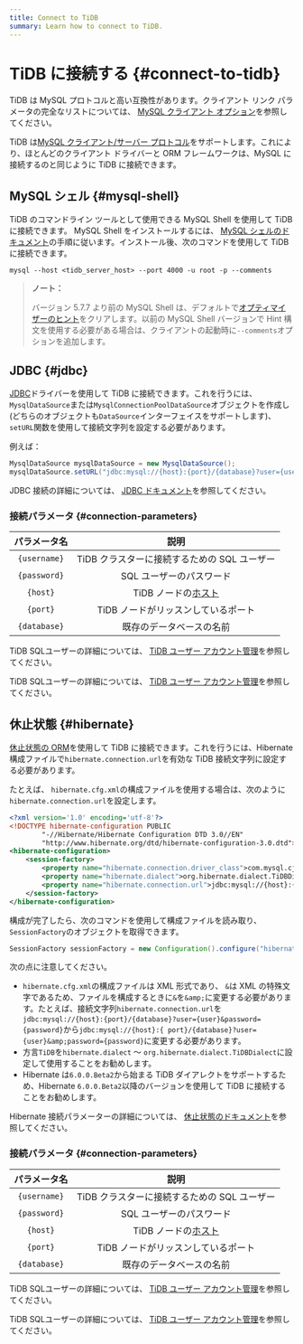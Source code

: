 ```yaml
---
title: Connect to TiDB
summary: Learn how to connect to TiDB.
---
```


# TiDB に接続する {#connect-to-tidb}

TiDB は MySQL プロトコルと高い互換性があります。クライアント リンク パラメータの完全なリストについては、 [MySQL クライアント オプション](https://dev.mysql.com/doc/refman/5.7/en/mysql-command-options.html)を参照してください。

TiDB は[MySQL クライアント/サーバー プロトコル](https://dev.mysql.com/doc/internals/en/client-server-protocol.html)をサポートします。これにより、ほとんどのクライアント ドライバーと ORM フレームワークは、MySQL に接続するのと同じように TiDB に接続できます。

## MySQL シェル {#mysql-shell}

TiDB のコマンドライン ツールとして使用できる MySQL Shell を使用して TiDB に接続できます。 MySQL Shell をインストールするには、 [MySQL シェルのドキュメント](https://dev.mysql.com/doc/mysql-shell/8.0/en/mysql-shell-install.html)の手順に従います。インストール後、次のコマンドを使用して TiDB に接続できます。


```shell
mysql --host <tidb_server_host> --port 4000 -u root -p --comments
```

> **ノート：**
>
> バージョン 5.7.7 より前の MySQL Shell は、デフォルトで[オプティマイザーのヒント](/optimizer-hints.md#optimizer-hints)をクリアします。以前の MySQL Shell バージョンで Hint 構文を使用する必要がある場合は、クライアントの起動時に`--comments`オプションを追加します。

## JDBC {#jdbc}

[JDBC](https://dev.mysql.com/doc/connector-j/8.0/en/)ドライバーを使用して TiDB に接続できます。これを行うには、 `MysqlDataSource`または`MysqlConnectionPoolDataSource`オブジェクトを作成し (どちらのオブジェクトも`DataSource`インターフェイスをサポートします)、 `setURL`関数を使用して接続文字列を設定する必要があります。

例えば：


```java
MysqlDataSource mysqlDataSource = new MysqlDataSource();
mysqlDataSource.setURL("jdbc:mysql://{host}:{port}/{database}?user={username}&password={password}");
```

JDBC 接続の詳細については、 [JDBC ドキュメント](https://dev.mysql.com/doc/connector-j/8.0/en/)を参照してください。

### 接続パラメータ {#connection-parameters}

|    パラメータ名    |                              説明                              |
| :----------: | :----------------------------------------------------------: |
| `{username}` |                  TiDB クラスターに接続するための SQL ユーザー                 |
| `{password}` |                        SQL ユーザーのパスワード                        |
|   `{host}`   | TiDB ノードの[ホスト](https://en.wikipedia.org/wiki/Host_(network)) |
|   `{port}`   |                     TiDB ノードがリッスンしているポート                     |
| `{database}` |                         既存のデータベースの名前                         |

<CustomContent platform="tidb">

TiDB SQLユーザーの詳細については、 [TiDB ユーザー アカウント管理](/user-account-management.md)を参照してください。

</CustomContent>

<CustomContent platform="tidb-cloud">

TiDB SQLユーザーの詳細については、 [TiDB ユーザー アカウント管理](https://docs.pingcap.com/tidb/stable/user-account-management)を参照してください。

</CustomContent>

## 休止状態 {#hibernate}

[休止状態の ORM](https://hibernate.org/orm/)を使用して TiDB に接続できます。これを行うには、Hibernate 構成ファイルで`hibernate.connection.url`を有効な TiDB 接続文字列に設定する必要があります。

たとえば、 `hibernate.cfg.xml`の構成ファイルを使用する場合は、次のように`hibernate.connection.url`を設定します。


```xml
<?xml version='1.0' encoding='utf-8'?>
<!DOCTYPE hibernate-configuration PUBLIC
        "-//Hibernate/Hibernate Configuration DTD 3.0//EN"
        "http://www.hibernate.org/dtd/hibernate-configuration-3.0.dtd">
<hibernate-configuration>
    <session-factory>
        <property name="hibernate.connection.driver_class">com.mysql.cj.jdbc.Driver</property>
        <property name="hibernate.dialect">org.hibernate.dialect.TiDBDialect</property>
        <property name="hibernate.connection.url">jdbc:mysql://{host}:{port}/{database}?user={user}&amp;password={password}</property>
    </session-factory>
</hibernate-configuration>
```

構成が完了したら、次のコマンドを使用して構成ファイルを読み取り、 `SessionFactory`のオブジェクトを取得できます。


```java
SessionFactory sessionFactory = new Configuration().configure("hibernate.cfg.xml").buildSessionFactory();
```

次の点に注意してください。

-   `hibernate.cfg.xml`の構成ファイルは XML 形式であり、 `&`は XML の特殊文字であるため、ファイルを構成するときに`&`を`&amp;`に変更する必要があります。たとえば、接続文字列`hibernate.connection.url`を`jdbc:mysql://{host}:{port}/{database}?user={user}&password={password}`から`jdbc:mysql://{host}:{ port}/{database}?user={user}&amp;password={password}`に変更する必要があります。
-   方言`TiDB`を`hibernate.dialect` ～ `org.hibernate.dialect.TiDBDialect`に設定して使用することをお勧めします。
-   Hibernate は`6.0.0.Beta2`から始まる TiDB ダイアレクトをサポートするため、Hibernate `6.0.0.Beta2`以降のバージョンを使用して TiDB に接続することをお勧めします。

Hibernate 接続パラメーターの詳細については、 [休止状態のドキュメント](https://hibernate.org/orm/documentation)を参照してください。

### 接続パラメータ {#connection-parameters}

|    パラメータ名    |                              説明                              |
| :----------: | :----------------------------------------------------------: |
| `{username}` |                  TiDB クラスターに接続するための SQL ユーザー                 |
| `{password}` |                        SQL ユーザーのパスワード                        |
|   `{host}`   | TiDB ノードの[ホスト](https://en.wikipedia.org/wiki/Host_(network)) |
|   `{port}`   |                     TiDB ノードがリッスンしているポート                     |
| `{database}` |                         既存のデータベースの名前                         |

<CustomContent platform="tidb">

TiDB SQLユーザーの詳細については、 [TiDB ユーザー アカウント管理](/user-account-management.md)を参照してください。

</CustomContent>

<CustomContent platform="tidb-cloud">

TiDB SQLユーザーの詳細については、 [TiDB ユーザー アカウント管理](https://docs.pingcap.com/tidb/stable/user-account-management)を参照してください。

</CustomContent>
